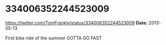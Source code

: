 # 334006352244523009
https://twitter.com/TomFrankly/status/334006352244523009
**Date:** 2013-05-13

First bike ride of the summer GOTTA GO FAST

